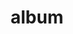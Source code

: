 ---
layout: album
resource: facebook
title: "album"
description: "masonry"
active: gallery
header-img: "img/gallery-bg.jpg"
album-title: "my 9th album"
images:
  - image_path: HQT/chan_dung/737153188457274_406986187_737153181790608_5482505331204669268_n.jpg
  - image_path: HQT/chan_dung/748550287317564_411989626_748550697317523_3958421675135916319_n.jpg
  - image_path: HQT/chan_dung/758464059659520_419116389_758464282992831_1391216886494310241_n.jpg
  - image_path: HQT/chan_dung/766996302139629_422565795_766996298806296_4796338037506011431_n.jpg
  - image_path: HQT/chan_dung/768205545352038_421715551_768206058685320_5757488069537635017_n.jpg
  - image_path: HQT/chan_dung/793623282810264_430218005_793623639476895_1353018963558775527_n.jpg
  - image_path: HQT/chan_dung/793623312810261_430196668_793623659476893_993156019921298635_n.jpg
  - image_path: HQT/chan_dung/793623346143591_432354509_793623672810225_7785443266694722411_n.jpg
  - image_path: HQT/chan_dung/803113261861266_434051439_803113678527891_1934967517618709630_n.jpg
  - image_path: HQT/chan_dung/803113375194588_433447358_803113711861221_9034571442104030486_n.jpg
  - image_path: HQT/chan_dung/803113398527919_433462319_803113741861218_5670503031836060981_n.jpg
  - image_path: HQT/chan_dung/833692035470055_440859860_833692032136722_5676704520863386918_n.jpg
  - image_path: HQT/chan_dung/849652457207346_447306565_849652453874013_3509906081544584875_n.jpg
  - image_path: HQT/chan_dung/850901143749144_448044950_850901140415811_1767242971187549787_n.jpg
  - image_path: HQT/chan_dung/987625863410004_471448100_987625866743337_6854498504518404174_n.jpg
---